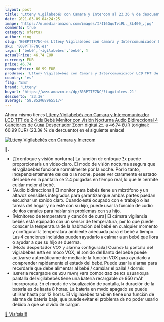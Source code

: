 ```yaml
---
layout: post
title: 'Ltteny Vigilabebés con Camara y Intercom al 23.36 % de descuento'
date: 2021-03-09 04:24:25
image: 'https://m.media-amazon.com/images/I/416GquTviRL._SL400_.jpg'
comments: true
category: ofertas
author: ring
slug: 'B08PTTF7NC-es Ltteny Vigilabebés con Camara y Intercomunicador LCD TFT...'
sku: 'B08PTTF7NC-es'
tags: [ 'bebé','vigilabebés','bebé', ]
actualPrice: 46.74 EUR
currency: EUR
price: 46.74
comparePrice: 60.99 EUR
prodname: 'Ltteny Vigilabebés con Camara y Intercomunicador LCD TFT de 2 4   de Bebé Monitor con Visión Nocturna Audio Bidireccional 4 Canciones de Cuna Despertador Zoom digital 2x.'
country: 'es'
flag: '🇪🇸'
brand: 'Ltteny'
buyurl: 'https://www.amazon.es/dp/B08PTTF7NC/?tag=tolees-21'
descuento: '23.36'
average: '58.8520689655174'
---
```


Ahora mismo tienes [Ltteny Vigilabebés con Camara y Intercomunicador LCD TFT de 2 4   de Bebé Monitor con Visión Nocturna Audio Bidireccional 4 Canciones de Cuna Despertador Zoom digital 2x.](https://www.amazon.es/dp/B08PTTF7NC/?tag=tolees-21) a 46.74 EUR (original: 60.99 EUR) (23.36 %  de descuento) en el siguiente enlace!

[![Ltteny Vigilabebés con Camara y Intercom](https://m.media-amazon.com/images/I/416GquTviRL._SL400_.jpg)](https://www.amazon.es/dp/B08PTTF7NC/?tag=tolees-21)

🔎:

- [2x enfoque y visión nocturna] La función de enfoque 2x puede proporcionarle un video claro. El modo de visión nocturna asegura que el vigilabebés funcione normalmente por la noche. Por lo tanto, independientemente del día o la noche, puede ver claramente el estado del bebé en la pantalla de 2.4 pulgadas en tiempo real, lo que le permite cuidar mejor al bebé.
- [Audio bidireccional] El monitor para bebés tiene un micrófono y un altavoz sensibles integrados para garantizar que ambas partes puedan escuchar un sonido claro. Cuando esté ocupado con el trabajo o las tareas del hogar y no esté con su hijo, puede usar la función de audio de dos canales para hablar sin problemas con su hijo.
- [Monitoreo de temperatura y canción de cuna] El cámara vigilancia bebés está equipado con un sensor de temperatura, por lo que puede conocer la temperatura de la habitación del bebé en cualquier momento y configurar la temperatura ambiente adecuada para el bebé a tiempo. Las 4 canciones incluidas pueden ayudarlo a calmar a un bebé que llora o ayudar a que su hijo se duerma.
- [Modo despertador VOX y alarma configurada] Cuando la pantalla del vigilabebes está en modo VOX, el sonido del llanto del bebé puede activarse automáticamente mediante la función VOX para ayudarlo a comprender rápidamente el estado del bebé. Puede usar la alarma para recordarle que debe alimentar al bebé / cambiar el pañal / dormir.
- [Batería recargable de 950 mAh] Para comodidad de los usuarios,la pantalla del vigilabebés tiene una batería recargable de 950 mAh incorporada. En el modo de visualización de pantalla, la duración de la batería es de hasta 8 horas. La batería en modo apagado se puede utilizar hasta por 12 horas. El vigilabebés también tiene una función de alarma de batería baja, que puede evitar el problema de no poder usarlo debido a que se olvidó de cargar.

[🛒 Visítala!!!](https://www.amazon.es/dp/B08PTTF7NC/?tag=tolees-21)
